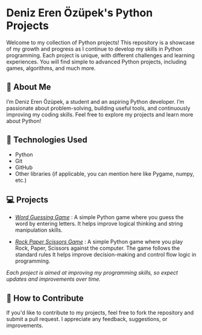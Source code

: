# Deniz Eren Özüpek's Python Projects

Welcome to my collection of Python projects! This repository is a showcase of my growth and progress as I continue to develop my skills in Python programming. Each project is unique, with different challenges and learning experiences. You will find simple to advanced Python projects, including games, algorithms, and much more.

## 📜 About Me

I’m Deniz Eren Özüpek, a student and an aspiring Python developer. I’m passionate about problem-solving, building useful tools, and continuously improving my coding skills. Feel free to explore my projects and learn more about Python!

## 🧰 Technologies Used

- Python
- Git
- GitHub
- Other libraries (if applicable, you can mention here like Pygame, numpy, etc.)

## 💻 Projects

- [*Word Guessing Game*](https://github.com/denizzozupek/denizzozupek-projects/blob/main/Word_Guessing_Game.py)
: A simple Python game where you guess the word by entering letters. It helps improve logical thinking and string manipulation skills.



- [*Rock Paper Scissors Game*](https://github.com/denizzozupek/denizzozupek-projects/blob/main/Rock_Paper_Scissors.py)
: A simple Python game where you play Rock, Paper, Scissors against the computer. The game follows the standard rules
It helps improve decision-making and control flow logic in programming.


*Each project is aimed at improving my programming skills, so expect updates and improvements over time.*

## 📝 How to Contribute

If you'd like to contribute to my projects, feel free to fork the repository and submit a pull request. I appreciate any feedback, suggestions, or improvements.


